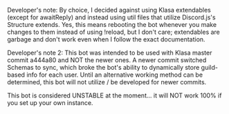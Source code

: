 Developer's note: By choice, I decided against using Klasa extendables (except for awaitReply) and instead using util files that utilize Discord.js's Structure extends. Yes, this means rebooting the bot whenever you make changes to them instead of using !reload, but I don't care; extendables are garbage and don't work even when I follow the exact documentation.

Developer's note 2: This bot was intended to be used with Klasa master commit a444a80 and NOT the newer ones. A newer commit switched Schemas to sync, which broke the bot's ability to dynamically store guild-based info for each user. Until an alternative working method can be determined, this bot will not utilize / be developed for newer commits.

This bot is considered UNSTABLE at the moment... it will NOT work 100% if you set up your own instance.
